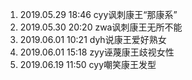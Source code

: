 1. 2019.05.29 18:46 cyy讽刺康王“那康系”
2. 2019.05.30 20:20 zwa讽刺康王无所不能
3. 2019.06.01 10:21 dyh说康王爱好熟女
4. 2019.06.01 15:18 zyy诬蔑康王歧视女性
5. 2019.06.19 11:50 cyy嘲笑康王发型
